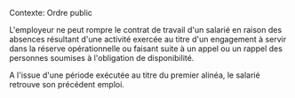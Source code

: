 Contexte: Ordre public

L'employeur ne peut rompre le contrat de travail d'un salarié en raison des absences résultant d'une activité exercée au titre d'un engagement à servir dans la réserve opérationnelle ou faisant suite à un appel ou un rappel des personnes soumises à l'obligation de disponibilité.

A l'issue d'une période exécutée au titre du premier alinéa, le salarié retrouve son précédent emploi.